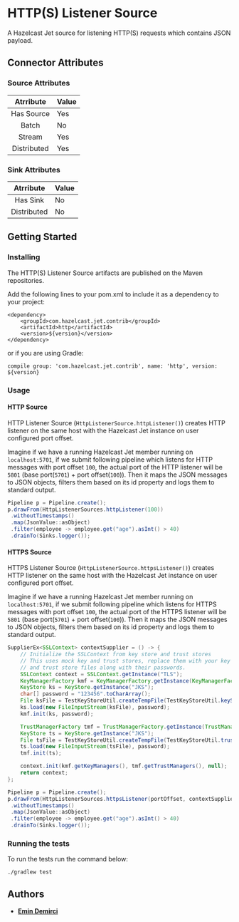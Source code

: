 # HTTP(S) Listener Source

A Hazelcast Jet source for listening HTTP(S) requests which contains JSON payload.

## Connector Attributes

### Source Attributes
|  Atrribute  | Value |
|:-----------:|-------|
| Has Source  |  Yes  |
| Batch       |  No   |
| Stream      |  Yes  |
| Distributed |  Yes  |

### Sink Attributes
|  Atrribute  | Value |
|:-----------:|-------|
| Has Sink    |  No   |
| Distributed |  No   |

## Getting Started

### Installing

The HTTP(S) Listener Source artifacts are published on the Maven repositories. 

Add the following lines to your pom.xml to include it as a dependency to your project:

```
<dependency>
    <groupId>com.hazelcast.jet.contrib</groupId>
    <artifactId>http</artifactId>
    <version>${version}</version>
</dependency>
```

or if you are using Gradle: 
```
compile group: 'com.hazelcast.jet.contrib', name: 'http', version: ${version}
```

### Usage

#### HTTP Source

HTTP Listener Source (`HttpListenerSource.httpListener()`) creates HTTP listener on 
the same host with the Hazelcast Jet instance on user configured port offset. 

Imagine if we have a running Hazelcast Jet member running on `localhost:5701`,
if we submit following pipeline which listens for HTTP messages with port offset `100`,
the actual port of the HTTP listener will be `5801` (base port(`5701`) + port offset(`100`)).
Then it maps the JSON messages to JSON objects, filters them based 
on its id property and logs them to standard output.

```java
Pipeline p = Pipeline.create();
p.drawFrom(HttpListenerSources.httpListener(100))
 .withoutTimestamps()
 .map(JsonValue::asObject)
 .filter(employee -> employee.get("age").asInt() > 40)
 .drainTo(Sinks.logger());
```

#### HTTPS Source

HTTPS Listener Source (`HttpListenerSource.httpsListener()`) creates HTTP listener on 
the same host with the Hazelcast Jet instance on user configured port offset. 

Imagine if we have a running Hazelcast Jet member running on `localhost:5701`,
if we submit following pipeline which listens for HTTPS messages with port offset `100`,
the actual port of the HTTPS listener will be `5801` (base port(`5701`) + port offset(`100`)).
Then it maps the JSON messages to JSON objects, filters them based 
on its id property and logs them to standard output.

```java
SupplierEx<SSLContext> contextSupplier = () -> {
    // Initialize the SSLContext from key store and trust stores
    // This uses mock key and trust stores, replace them with your key
    // and trust store files along with their passwords.
    SSLContext context = SSLContext.getInstance("TLS");
    KeyManagerFactory kmf = KeyManagerFactory.getInstance(KeyManagerFactory.getDefaultAlgorithm());
    KeyStore ks = KeyStore.getInstance("JKS");
    char[] password = "123456".toCharArray();
    File ksFile = TestKeyStoreUtil.createTempFile(TestKeyStoreUtil.keyStore);
    ks.load(new FileInputStream(ksFile), password);
    kmf.init(ks, password);

    TrustManagerFactory tmf = TrustManagerFactory.getInstance(TrustManagerFactory.getDefaultAlgorithm());
    KeyStore ts = KeyStore.getInstance("JKS");
    File tsFile = TestKeyStoreUtil.createTempFile(TestKeyStoreUtil.trustStore);
    ts.load(new FileInputStream(tsFile), password);
    tmf.init(ts);

    context.init(kmf.getKeyManagers(), tmf.getTrustManagers(), null);
    return context;
};

Pipeline p = Pipeline.create();
p.drawFrom(HttpListenerSources.httpsListener(portOffset, contextSupplier))
 .withoutTimestamps()
 .map(JsonValue::asObject)
 .filter(employee -> employee.get("age").asInt() > 40)
 .drainTo(Sinks.logger());
```

### Running the tests

To run the tests run the command below: 

```
./gradlew test
```

## Authors

* **[Emin Demirci](https://github.com/eminn)**
